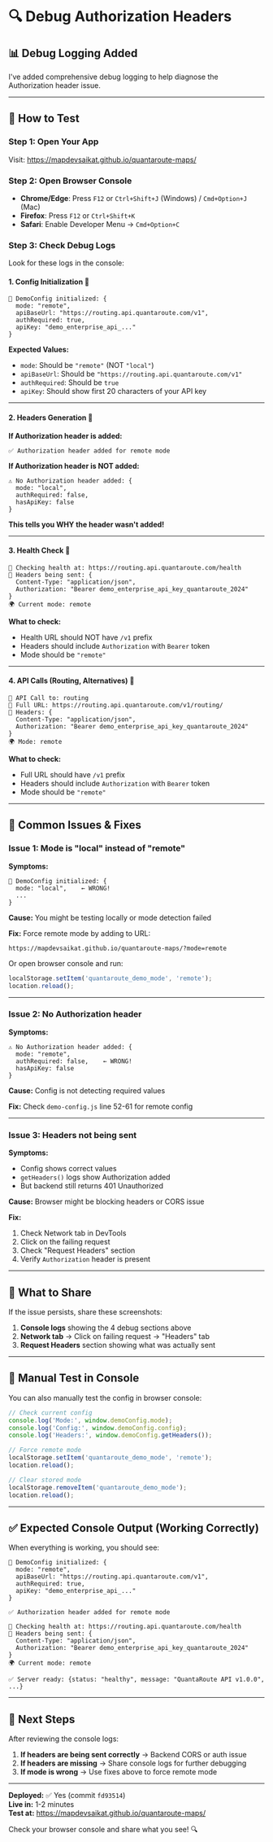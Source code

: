 # 🔍 Debug Authorization Headers

## 📊 Debug Logging Added

I've added comprehensive debug logging to help diagnose the Authorization header issue.

---

## 🧪 How to Test

### **Step 1: Open Your App**
Visit: https://mapdevsaikat.github.io/quantaroute-maps/

### **Step 2: Open Browser Console**
- **Chrome/Edge**: Press `F12` or `Ctrl+Shift+J` (Windows) / `Cmd+Option+J` (Mac)
- **Firefox**: Press `F12` or `Ctrl+Shift+K`
- **Safari**: Enable Developer Menu → `Cmd+Option+C`

### **Step 3: Check Debug Logs**

Look for these logs in the console:

#### **1. Config Initialization** 🔧
```
🔧 DemoConfig initialized: {
  mode: "remote",
  apiBaseUrl: "https://routing.api.quantaroute.com/v1",
  authRequired: true,
  apiKey: "demo_enterprise_api_..."
}
```

**Expected Values:**
- `mode`: Should be `"remote"` (NOT `"local"`)
- `apiBaseUrl`: Should be `"https://routing.api.quantaroute.com/v1"`
- `authRequired`: Should be `true`
- `apiKey`: Should show first 20 characters of your API key

---

#### **2. Headers Generation** 🔑

**If Authorization header is added:**
```
✅ Authorization header added for remote mode
```

**If Authorization header is NOT added:**
```
⚠️ No Authorization header added: {
  mode: "local",
  authRequired: false,
  hasApiKey: false
}
```

**This tells you WHY the header wasn't added!**

---

#### **3. Health Check** 🏥
```
🏥 Checking health at: https://routing.api.quantaroute.com/health
🔑 Headers being sent: {
  Content-Type: "application/json",
  Authorization: "Bearer demo_enterprise_api_key_quantaroute_2024"
}
🌍 Current mode: remote
```

**What to check:**
- Health URL should NOT have `/v1` prefix
- Headers should include `Authorization` with `Bearer` token
- Mode should be `"remote"`

---

#### **4. API Calls (Routing, Alternatives)** 📡
```
📡 API Call to: routing
🔗 Full URL: https://routing.api.quantaroute.com/v1/routing/
🔑 Headers: {
  Content-Type: "application/json",
  Authorization: "Bearer demo_enterprise_api_key_quantaroute_2024"
}
🌍 Mode: remote
```

**What to check:**
- Full URL should have `/v1` prefix
- Headers should include `Authorization` with `Bearer` token
- Mode should be `"remote"`

---

## 🚨 Common Issues & Fixes

### **Issue 1: Mode is "local" instead of "remote"**

**Symptoms:**
```
🔧 DemoConfig initialized: {
  mode: "local",    ← WRONG!
  ...
}
```

**Cause:** You might be testing locally or mode detection failed

**Fix:** Force remote mode by adding to URL:
```
https://mapdevsaikat.github.io/quantaroute-maps/?mode=remote
```

Or open browser console and run:
```javascript
localStorage.setItem('quantaroute_demo_mode', 'remote');
location.reload();
```

---

### **Issue 2: No Authorization header**

**Symptoms:**
```
⚠️ No Authorization header added: {
  mode: "remote",
  authRequired: false,    ← WRONG!
  hasApiKey: false
}
```

**Cause:** Config is not detecting required values

**Fix:** Check `demo-config.js` line 52-61 for remote config

---

### **Issue 3: Headers not being sent**

**Symptoms:**
- Config shows correct values
- `getHeaders()` logs show Authorization added
- But backend still returns 401 Unauthorized

**Cause:** Browser might be blocking headers or CORS issue

**Fix:** 
1. Check Network tab in DevTools
2. Click on the failing request
3. Check "Request Headers" section
4. Verify `Authorization` header is present

---

## 📸 What to Share

If the issue persists, share these screenshots:

1. **Console logs** showing the 4 debug sections above
2. **Network tab** → Click on failing request → "Headers" tab
3. **Request Headers** section showing what was actually sent

---

## 🔧 Manual Test in Console

You can also manually test the config in browser console:

```javascript
// Check current config
console.log('Mode:', window.demoConfig.mode);
console.log('Config:', window.demoConfig.config);
console.log('Headers:', window.demoConfig.getHeaders());

// Force remote mode
localStorage.setItem('quantaroute_demo_mode', 'remote');
location.reload();

// Clear stored mode
localStorage.removeItem('quantaroute_demo_mode');
location.reload();
```

---

## ✅ Expected Console Output (Working Correctly)

When everything is working, you should see:

```
🔧 DemoConfig initialized: {
  mode: "remote",
  apiBaseUrl: "https://routing.api.quantaroute.com/v1",
  authRequired: true,
  apiKey: "demo_enterprise_api_..."
}

✅ Authorization header added for remote mode

🏥 Checking health at: https://routing.api.quantaroute.com/health
🔑 Headers being sent: {
  Content-Type: "application/json",
  Authorization: "Bearer demo_enterprise_api_key_quantaroute_2024"
}
🌍 Current mode: remote

✅ Server ready: {status: "healthy", message: "QuantaRoute API v1.0.0", ...}
```

---

## 🚀 Next Steps

After reviewing the console logs:

1. **If headers are being sent correctly** → Backend CORS or auth issue
2. **If headers are missing** → Share console logs for further debugging
3. **If mode is wrong** → Use fixes above to force remote mode

---

**Deployed:** ✅ Yes (commit `fd93514`)  
**Live in:** 1-2 minutes  
**Test at:** https://mapdevsaikat.github.io/quantaroute-maps/

Check your browser console and share what you see! 🔍

